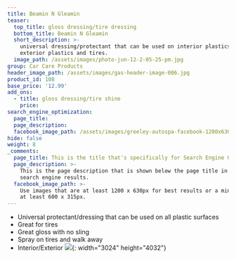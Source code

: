 ```yaml
---
title: Beamin N Gleamin
teaser:
  top_title: gloss dressing/tire dressing
  bottom_title: Beamin N Gleamin
  short_description: >-
    universal dressing/protectant that can be used on interior plastics,
    exterior plastics and tires.
  image_path: /assets/images/photo-jun-12-2-05-25-pm.jpg
group: Car Care Products
header_image_path: /assets/images/gas-header-image-006.jpg
product_id: 108
base_price: '12.99'
add_ons:
  - title: gloss dressing/tire shine
    price:
search_engine_optimization:
  page_title:
  page_description:
  facebook_image_path: /assets/images/greeley-autospa-facebook-1200x630.png
hide: false
weight: 8
_comments:
  page_title: This is the title that's specifically for Search Engine Optimization.
  page_description: >-
    This is the page description that is shown below the page title in the
    search engine results.
  facebook_image_path: >-
    Use images that are at least 1200 x 630px for best results or a minimum of
    at least 600 x 315px.
---
```


* Universal protectant/dressing that can be used on all plastic surfaces
* Great for tires
* Great gloss with no sling
* Spray on tires and walk away
* Interior/Exterior&nbsp;![](/assets/images/photo-jun-12-2-05-25-pm.jpg){: width="3024" height="4032"}
